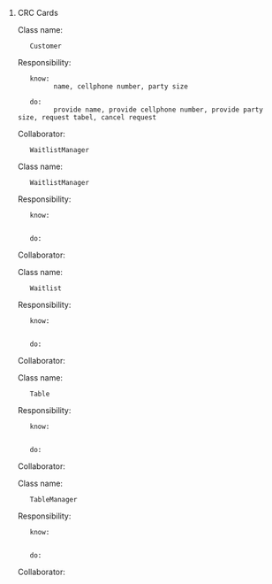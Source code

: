1. CRC Cards

    Class name: 

          Customer

    Responsibility:

          know: 
                name, cellphone number, party size

          do: 
                provide name, provide cellphone number, provide party size, request tabel, cancel request

    Collaborator:

          WaitlistManager
  

    Class name: 

          WaitlistManager

    Responsibility:

          know: 
                

          do: 
                

    Collaborator:

          
          

    Class name: 

          Waitlist

    Responsibility:

          know: 
                

          do: 
                

    Collaborator:

          

    Class name: 

          Table

    Responsibility:

          know: 
                

          do: 
                

    Collaborator:

          
   
    Class name: 

          TableManager

    Responsibility:

          know: 
                

          do: 
                

    Collaborator:

          

               
